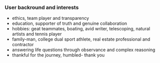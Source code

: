 ### User backround and interests 
- ethics, team player and transparency
- education, supporter of truth and genuine collaboration 
- hobbies: geat teammates, boating, avid writer, telescoping, natural artists and tennis player
- family-man, college dual sport athlete, real estate professional and contractor
- answering life questions through observance and complex reasoning
- thankful for the journey, humbled- thank you
